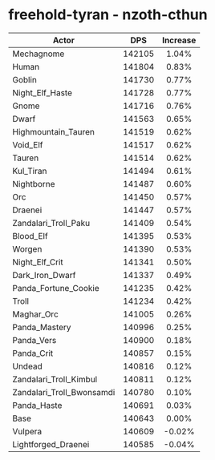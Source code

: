 # freehold-tyran - nzoth-cthun
| Actor | DPS | Increase |
|---|:---:|:---:|
|Mechagnome|142105|1.04%|
|Human|141804|0.83%|
|Goblin|141730|0.77%|
|Night_Elf_Haste|141728|0.77%|
|Gnome|141716|0.76%|
|Dwarf|141563|0.65%|
|Highmountain_Tauren|141519|0.62%|
|Void_Elf|141517|0.62%|
|Tauren|141514|0.62%|
|Kul_Tiran|141494|0.61%|
|Nightborne|141487|0.60%|
|Orc|141450|0.57%|
|Draenei|141447|0.57%|
|Zandalari_Troll_Paku|141409|0.54%|
|Blood_Elf|141395|0.53%|
|Worgen|141390|0.53%|
|Night_Elf_Crit|141341|0.50%|
|Dark_Iron_Dwarf|141337|0.49%|
|Panda_Fortune_Cookie|141235|0.42%|
|Troll|141234|0.42%|
|Maghar_Orc|141005|0.26%|
|Panda_Mastery|140996|0.25%|
|Panda_Vers|140900|0.18%|
|Panda_Crit|140857|0.15%|
|Undead|140816|0.12%|
|Zandalari_Troll_Kimbul|140811|0.12%|
|Zandalari_Troll_Bwonsamdi|140780|0.10%|
|Panda_Haste|140691|0.03%|
|Base|140643|0.00%|
|Vulpera|140609|-0.02%|
|Lightforged_Draenei|140585|-0.04%|
